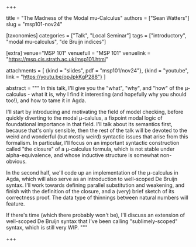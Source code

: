 +++

title = "The Madness of the Modal mu-Calculus"
authors = ["Sean Watters"]
slug = "msp101-nov24"

[taxonomies]
categories = ["Talk", "Local Seminar"]
tags = ["introductory", "modal mu-calculus", "de Bruijn indices"]

[extra]
venue="MSP 101"
venuefull = "MSP 101"
venuelink = "https://msp.cis.strath.ac.uk/msp101.html"

attachments = [ 
    {kind = "slides", pdf = "msp101/nov24"},
    {kind = "youtube", link = "https://youtu.be/opJpkKgP288"}
    ]
    
abstract = """
In this talk, I'll give you the "what", "why", and "how" of the μ-calculus - what it is, why I find it interesting (and hopefully why you should too!), and how to tame it in Agda.

I'll start by introducing and motivating the field of model checking, before quickly diverting to the modal μ-calulus, a fixpoint modal logic of foundational importance in that field. I'll talk about its semantics first, because that's only sensible, then the rest of the talk will be devoted to the weird and wonderful (but mostly weird) syntactic issues that arise from this formalism. In particular, I'll focus on an important syntactic construction called "the closure" of a μ-calculus formula, which is not stable under alpha-equivalence, and whose inductive structure is somewhat non-obvious.

In the second half, we'll code up an implementation of the μ-calculus in Agda, which will also serve as an introduction to well-scoped De Bruijn syntax. I'll work towards defining parallel substitution and weakening, and finish with the definition of the closure, and a (very) brief sketch of its correctness proof. The data type of thinnings between natural numbers will feature.

If there's time (which there probably won't be), I'll discuss an extension of well-scoped De Bruijn syntax that I've been calling "sublimely-scoped" syntax, which is still very WIP.
"""

+++

